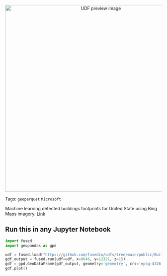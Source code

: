 <!--fused:preview-->
<p align="center"><img src="https://fused-magic.s3.us-west-2.amazonaws.com/thumbnails/udfs-staging/Building_Tile_Example.png" width="600" alt="UDF preview image"></p>

<!--fused:tags-->
Tags: `geoparquet` `Microsoft`

<!--fused:readme-->

Machine learning detected buildings footprints for United State using Bing Maps imagery.
[Link](https://github.com/microsoft/USBuildingFootprints)

## Run this in any Jupyter Notebook

```python
import fused
import geopandas as gpd

udf = fused.load("https://github.com/fusedio/udfs/tree/main/public/Building_Tile_Example")
gdf_output = fused.run(udf=udf, x=9646, y=12321, z=15)
gdf = gpd.GeoDataFrame(gdf_output, geometry='geometry', crs='epsg:4326')
gdf.plot()
```
